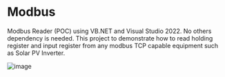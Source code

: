 # Modbus
Modbus Reader (POC) using VB.NET and Visual Studio 2022. No others dependency is needed. This project to demonstrate how to read holding register and input register from any modbus TCP capable equipment such as Solar PV Inverter.


![image](https://github.com/user-attachments/assets/75634f24-9431-4dfe-9aa6-33857c9a9949)
